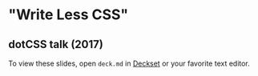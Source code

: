 # "Write Less CSS"
## dotCSS talk (2017)

To view these slides, open `deck.md` in [Deckset](https://www.decksetapp.com/) or your favorite text editor.
